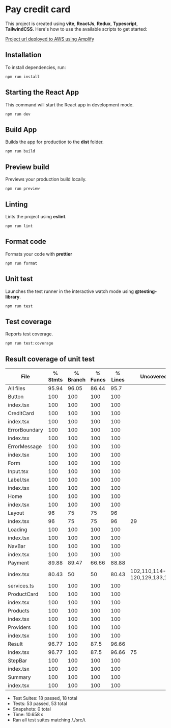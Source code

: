 # Pay credit card
This project is created using **vite**, **ReactJs**, **Redux**, **Typescript**, **TailwindCSS**. Here's how to use the available scripts to get started:

[Project url deployed to AWS using Amplify](https://main.d1u117ql4a9s1t.amplifyapp.com/)


## Installation
To install dependencies, run:

```
npm run install
```

## Starting the React App
This command will start the React app in development mode.

```
npm run dev
```

## Build App
Builds the app for production to the **dist** folder.

```
npm run build
```

## Preview build
Previews your production build locally.

```
npm run preview
```

## Linting
Lints the project using **eslint**.

```
npm run lint
```

## Format code
Formats your code with **prettier**

```
npm run format
```

## Unit test
Launches the test runner in the interactive watch mode using **@testing-library**.

```
npm run test
```

## Test coverage

Reports test coverage.

```
npm run test:coverage
```

## Result coverage of unit test


File           | % Stmts | % Branch | % Funcs | % Lines | Uncovered Line #s                   
---------------|---------|----------|---------|---------|-------------------------------------
All files      |   95.94 |    96.05 |   86.44 |    95.7 |                                     
 Button        |     100 |      100 |     100 |     100 |                                     
  index.tsx    |     100 |      100 |     100 |     100 |                                     
 CreditCard    |     100 |      100 |     100 |     100 |                                     
  index.tsx    |     100 |      100 |     100 |     100 |                                     
 ErrorBoundary |     100 |      100 |     100 |     100 |                                     
  index.tsx    |     100 |      100 |     100 |     100 |                                     
 ErrorMessage  |     100 |      100 |     100 |     100 |                                     
  index.tsx    |     100 |      100 |     100 |     100 |                                     
 Form          |     100 |      100 |     100 |     100 |                                     
  Input.tsx    |     100 |      100 |     100 |     100 |                                     
  Label.tsx    |     100 |      100 |     100 |     100 |                                     
  index.tsx    |     100 |      100 |     100 |     100 |                                     
 Home          |     100 |      100 |     100 |     100 |                                     
  index.tsx    |     100 |      100 |     100 |     100 |                                     
 Layout        |      96 |       75 |      75 |      96 |                                     
  index.tsx    |      96 |       75 |      75 |      96 | 29                                  
 Loading       |     100 |      100 |     100 |     100 |                                     
  index.tsx    |     100 |      100 |     100 |     100 |                                     
 NavBar        |     100 |      100 |     100 |     100 |                                     
  index.tsx    |     100 |      100 |     100 |     100 |                                     
 Payment       |   89.88 |    89.47 |   66.66 |   88.88 |                                     
  index.tsx    |   80.43 |       50 |      50 |   80.43 | 102,110,114-120,129,133,137,141,145 
  services.ts  |     100 |      100 |     100 |     100 |                                     
 ProductCard   |     100 |      100 |     100 |     100 |                                     
  index.tsx    |     100 |      100 |     100 |     100 |                                     
 Products      |     100 |      100 |     100 |     100 |                                     
  index.tsx    |     100 |      100 |     100 |     100 |                                     
 Providers     |     100 |      100 |     100 |     100 |                                     
  index.tsx    |     100 |      100 |     100 |     100 |                                     
 Result        |   96.77 |      100 |    87.5 |   96.66 |                                     
  index.tsx    |   96.77 |      100 |    87.5 |   96.66 | 75                                  
 StepBar       |     100 |      100 |     100 |     100 |                                     
  index.tsx    |     100 |      100 |     100 |     100 |                                     
 Summary       |     100 |      100 |     100 |     100 |                                     
  index.tsx    |     100 |      100 |     100 |     100 |                                     

- Test Suites: 18 passed, 18 total
- Tests:       53 passed, 53 total
- Snapshots:   0 total
- Time:        10.658 s
- Ran all test suites matching /.\/src/i.